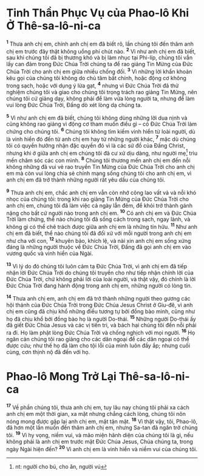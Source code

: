 # Tinh Thần Phục Vụ của Phao-lô Khi Ở Thê-sa-lô-ni-ca
<sup><b>1</b></sup> Thưa anh chị em, chính anh chị em đã biết rõ, lần chúng tôi đến thăm anh chị em trước đây thật không uổng phí chút nào. <sup><b>2</b></sup> Vì như anh chị em đã biết, sau khi chúng tôi đã bị thương khó và bị làm nhục tại Phi-líp, chúng tôi vẫn lấy can đảm trong Đức Chúa Trời chúng ta để rao giảng Tin Mừng của Đức Chúa Trời cho anh chị em giữa nhiều chống đối. <sup><b>3</b></sup> Vì những lời khẩn khoản kêu gọi của chúng tôi không do chủ tâm bất chính, hoặc động cơ không trong sạch, hoặc với dụng ý lừa gạt, <sup><b>4</b></sup> nhưng vì Đức Chúa Trời đã thử nghiệm chúng tôi và giao cho chúng tôi trọng trách rao giảng Tin Mừng, nên chúng tôi cứ giảng dạy, không phải để làm vừa lòng người ta, nhưng để làm vui lòng Đức Chúa Trời, Đấng dò xét lòng dạ chúng ta.

<sup><b>5</b></sup> Vì như anh chị em đã biết, chúng tôi không dùng những lời dua nịnh và cũng không rao giảng vì động cơ tham muốn điều gì – có Đức Chúa Trời làm chứng cho chúng tôi. <sup><b>6</b></sup> Chúng tôi không tìm kiếm vinh hiển từ loài người, dù là vinh hiển đó đến từ anh chị em hay từ những người khác, <sup><b>7</b></sup> mặc dù chúng tôi có quyền hưởng nhận đặc quyền đó vì là các sứ đồ của Đấng Christ, nhưng khi ở giữa anh chị em chúng tôi đã cư xử dịu dàng, như người mẹ[^1-c0cef8b0-3e1c-4d1f-a8ca-a41502bc5a9f] trìu mến chăm sóc các con mình. <sup><b>8</b></sup> Chúng tôi thương mến anh chị em đến nỗi không những đã vui vẻ rao truyền Tin Mừng của Đức Chúa Trời cho anh chị em mà còn vui lòng chia sẻ chính mạng sống chúng tôi cho anh chị em, vì anh chị em đã trở thành những người rất yêu dấu của chúng tôi.

<sup><b>9</b></sup> Thưa anh chị em, chắc anh chị em vẫn còn nhớ công lao vất vả và nỗi khó nhọc của chúng tôi: trong khi rao giảng Tin Mừng của Đức Chúa Trời cho anh chị em, chúng tôi đã làm việc cả ngày lẫn đêm, để khỏi trở thành gánh nặng cho bất cứ người nào trong anh chị em. <sup><b>10</b></sup> Có anh chị em và Đức Chúa Trời làm chứng, thể nào chúng tôi đã sống cách trong sạch, ngay lành, và không gì có thể chê trách được giữa anh chị em là những tín hữu. <sup><b>11</b></sup> Như anh chị em đã biết, thể nào chúng tôi đã đối xử với mỗi người trong anh chị em như cha với con, <sup><b>12</b></sup> khuyên bảo, khích lệ, và nài xin anh chị em sống xứng đáng là những người thuộc về Đức Chúa Trời, Đấng đã gọi anh chị em vào vương quốc và vinh hiển của Ngài.

<sup><b>13</b></sup> Vì lý do đó chúng tôi luôn cảm tạ Đức Chúa Trời, vì anh chị em đã tiếp nhận lời Đức Chúa Trời do chúng tôi truyền cho như tiếp nhận chính lời của Đức Chúa Trời, chứ không phải lời của loài người, và thật vậy, đó chính là lời Đức Chúa Trời đang hành động trong anh chị em, những người có lòng tin.

<sup><b>14</b></sup> Thưa anh chị em, anh chị em đã trở thành những người theo gương các hội thánh của Đức Chúa Trời trong Đức Chúa Jesus Christ ở Giu-đê, vì anh chị em cũng đã chịu khổ những điều tương tự bởi đồng bào mình, cũng như họ đã chịu khổ bởi đồng bào họ là người Do-thái. <sup><b>15</b></sup> Những người Do-thái ấy đã giết Đức Chúa Jesus và các vị tiên tri, và bách hại chúng tôi đến nỗi phải ra đi. Họ làm phật lòng Đức Chúa Trời và chống nghịch với mọi người. <sup><b>16</b></sup> Họ ngăn cản chúng tôi rao giảng cho các dân ngoại để các dân ngoại có thể được cứu; như thế họ đã làm cho tội lỗi của mình luôn đầy ắp; nhưng cuối cùng, cơn thịnh nộ đã đến với họ.

# Phao-lô Mong Trở Lại Thê-sa-lô-ni-ca
<sup><b>17</b></sup> Về phần chúng tôi, thưa anh chị em, tuy lâu nay chúng tôi phải xa cách anh chị em một thời gian, xa mặt nhưng chẳng cách lòng, chúng tôi nôn nóng mong được gặp lại anh chị em, mặt tận mặt. <sup><b>18</b></sup> Vì thật vậy, tôi, Phao-lô, đã hơn một lần muốn đến thăm anh chị em, nhưng Sa-tan đã ngăn trở chúng tôi. <sup><b>19</b></sup> Vì hy vọng, niềm vui, và mão miện hãnh diện của chúng tôi là gì, nếu không phải là anh chị em trước mặt Đức Chúa Jesus, Chúa chúng ta, trong ngày Ngài hiện đến? <sup><b>20</b></sup> Vì anh chị em là vinh hiển và niềm vui của chúng tôi.

[^1-c0cef8b0-3e1c-4d1f-a8ca-a41502bc5a9f]: nt: người cho bú, cho ăn, người vú